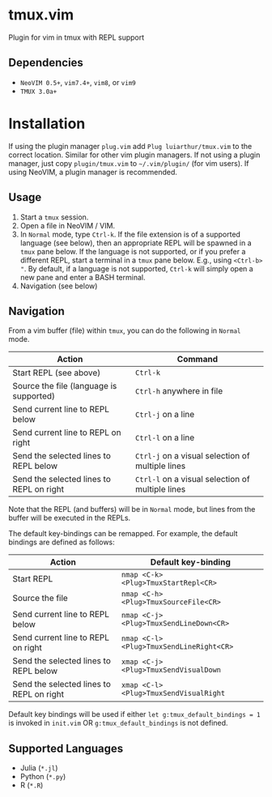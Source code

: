 # tmux.vim
Plugin for vim in tmux with REPL support

## Dependencies
- `NeoVIM 0.5+`, `vim7.4+`, `vim8`, or `vim9`
- `TMUX 3.0a+`

# Installation
If using the plugin manager `plug.vim` add `Plug luiarthur/tmux.vim` to the
correct location. Similar for other vim plugin managers. If not using a plugin
manager, just copy `plugin/tmux.vim` to `~/.vim/plugin/` (for vim users). If
using NeoVIM, a plugin manager is recommended.

## Usage
1. Start a `tmux` session.
2. Open a file in NeoVIM / VIM.
3. In `Normal` mode, type `Ctrl-k`. If the file extension is of a supported
   language (see below), then an appropriate REPL will be spawned in a `tmux`
   pane below. If the language is not supported, or if you prefer a different
   REPL, start a terminal in a `tmux` pane below. E.g., using `<Ctrl-b> "`. By
   default, if a language is not supported, `Ctrl-k` will simply open a new
   pane and enter a BASH terminal.
3. Navigation (see below)

## Navigation

From a vim buffer (file) within `tmux`, you can do the following in `Normal`
mode.

Action                                   | Command
---------------------------------------- |------------------------------------------------ 
Start REPL (see above)                   |`Ctrl-k`
Source the file (language is supported)  |`Ctrl-h` anywhere in file
Send current line to REPL below          |`Ctrl-j` on a line
Send current line to REPL on right       |`Ctrl-l` on a line
Send the selected lines to REPL below    |`Ctrl-j` on a visual selection of multiple lines 
Send the selected lines to REPL on right |`Ctrl-l` on a visual selection of multiple lines 

Note that the REPL (and buffers) will be in `Normal` mode, but lines from the
buffer will be executed in the REPLs.

The default key-bindings can be remapped. For example, the default bindings are
defined as follows:

Action                                   | Default key-binding
---------------------------------------- |------------------------------------------------ 
Start REPL                               | `nmap <C-k> <Plug>TmuxStartRepl<CR>`
Source the file                          | `nmap <C-h> <Plug>TmuxSourceFile<CR>`
Send current line to REPL below          | `nmap <C-j> <Plug>TmuxSendLineDown<CR>`
Send current line to REPL on right       | `nmap <C-l> <Plug>TmuxSendLineRight<CR>`
Send the selected lines to REPL below    | `xmap <C-j> <Plug>TmuxSendVisualDown`
Send the selected lines to REPL on right | `xmap <C-l> <Plug>TmuxSendVisualRight`

Default key bindings will be used if either `let g:tmux_default_bindings = 1`
is invoked in `init.vim` OR `g:tmux_default_bindings` is not defined.

## Supported Languages
- Julia (`*.jl`)
- Python (`*.py`)
- R (`*.R`)
